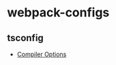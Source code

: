 # webpack-configs

## tsconfig
- [Compiler Options](https://www.typescriptlang.org/docs/handbook/compiler-options.html)
